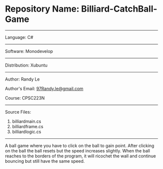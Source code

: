 # Repository Name: Billiard-CatchBall-Game
*********************************************************
Language: C# 
*********************************************************
Software: Monodevelop
*********************************************************
Distribution: Xubuntu
*********************************************************
Author: Randy Le

Author's Email: 97Randy.le@gmail.com

Course: CPSC223N
*********************************************************
Source Files:
1. billiardmain.cs
2. billiardframe.cs
3. billiardlogic.cs
*********************************************************
A ball game where you have to click on the ball to gain point. After clicking on the ball the
ball resets but the speed increases slightly. When the ball reaches to the borders of the program, it will
ricochet the wall and continue bouncing but still have the same speed.
